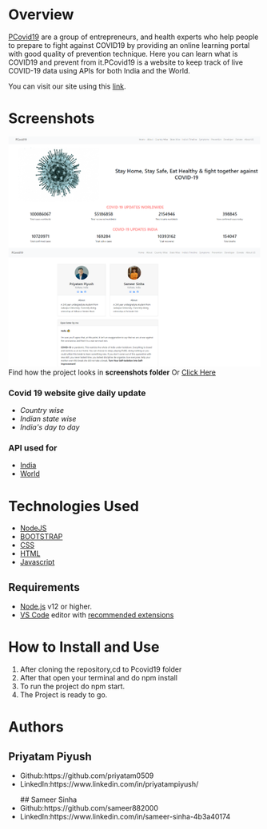 # Overview
[PCovid19](https://pcovid19.herokuapp.com/)  are a group of entrepreneurs, and health experts who help people to prepare to fight against COVID19 by providing an online learning portal with good quality of prevention technique. Here you can learn what is COVID19 and prevent from it.PCovid19 is a website to keep track of live COVID-19 data using APIs for both India and the World.

You can visit our site using this [link](https://pcovid19.herokuapp.com/).

# Screenshots
<img src="https://github.com/priyatam0509/PCovid19/blob/master/Screenshots/Screenshot%20(4).png">
<img src="https://github.com/priyatam0509/PCovid19/blob/master/Screenshots/Screenshot%20(5).png">
Find how the project looks in <b>screenshots folder</b> Or <a href="https://github.com/priyatam0509/PCovid19/tree/master/Screenshots">Click Here</a>


### Covid 19 website give daily update
 - *Country wise*
 - *Indian state wise*
 - *India's day to day*
 
 ### API used for
 - [India](https://api.covid19india.org/data.json)
 - [World](https://api.covid19api.com/summary)
 
# Technologies Used
<ul>
<a href="#"><li>NodeJS</a></li>
<a href="#"><li>BOOTSTRAP</a></li>
<a href="https://www.w3.org/Style/CSS/Overview.en.html"><li>CSS</a></li>
<a href="https://www.w3.org/TR/html52/"><li>HTML</a></li>
<a href="https://www.javascript.com/"><li>Javascript</a></li>
</ul>
 
## Requirements

- [Node.js](https://nodejs.org/) v12 or higher.
- [VS Code](https://code.visualstudio.com/) editor with [recommended extensions](.vscode/extensions.json)

# How to Install and Use
<ol>
<li>After cloning the repository,cd to Pcovid19 folder </li>
<li>After that open your terminal and do npm install </li>
 <li>To run the project do npm start.</li>
<li>The Project is ready to go.</li>
</ol>

# Authors
## Priyatam Piyush
<ul>
<li>Github:https://github.com/priyatam0509</li>
<li>LinkedIn:https://www.linkedin.com/in/priyatampiyush/</li>
 </ul>
 <ul>
## Sameer Sinha
<li>Github:https://github.com/sameer882000</li>
<li>LinkedIn:https://www.linkedin.com/in/sameer-sinha-4b3a40174</li>
</ul>

